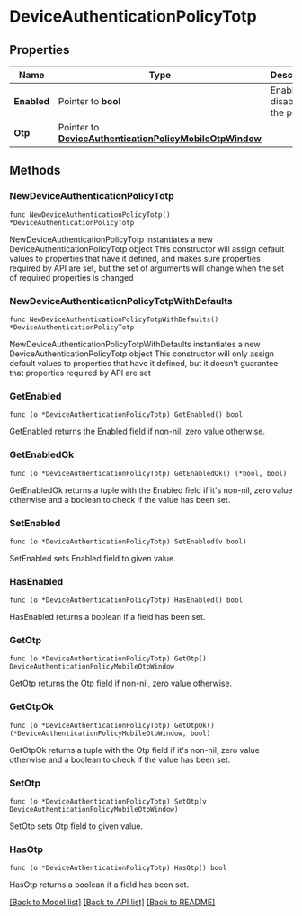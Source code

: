# DeviceAuthenticationPolicyTotp

## Properties

Name | Type | Description | Notes
------------ | ------------- | ------------- | -------------
**Enabled** | Pointer to **bool** | Enabled or disabled in the policy. | [optional] 
**Otp** | Pointer to [**DeviceAuthenticationPolicyMobileOtpWindow**](DeviceAuthenticationPolicyMobileOtpWindow.md) |  | [optional] 

## Methods

### NewDeviceAuthenticationPolicyTotp

`func NewDeviceAuthenticationPolicyTotp() *DeviceAuthenticationPolicyTotp`

NewDeviceAuthenticationPolicyTotp instantiates a new DeviceAuthenticationPolicyTotp object
This constructor will assign default values to properties that have it defined,
and makes sure properties required by API are set, but the set of arguments
will change when the set of required properties is changed

### NewDeviceAuthenticationPolicyTotpWithDefaults

`func NewDeviceAuthenticationPolicyTotpWithDefaults() *DeviceAuthenticationPolicyTotp`

NewDeviceAuthenticationPolicyTotpWithDefaults instantiates a new DeviceAuthenticationPolicyTotp object
This constructor will only assign default values to properties that have it defined,
but it doesn't guarantee that properties required by API are set

### GetEnabled

`func (o *DeviceAuthenticationPolicyTotp) GetEnabled() bool`

GetEnabled returns the Enabled field if non-nil, zero value otherwise.

### GetEnabledOk

`func (o *DeviceAuthenticationPolicyTotp) GetEnabledOk() (*bool, bool)`

GetEnabledOk returns a tuple with the Enabled field if it's non-nil, zero value otherwise
and a boolean to check if the value has been set.

### SetEnabled

`func (o *DeviceAuthenticationPolicyTotp) SetEnabled(v bool)`

SetEnabled sets Enabled field to given value.

### HasEnabled

`func (o *DeviceAuthenticationPolicyTotp) HasEnabled() bool`

HasEnabled returns a boolean if a field has been set.

### GetOtp

`func (o *DeviceAuthenticationPolicyTotp) GetOtp() DeviceAuthenticationPolicyMobileOtpWindow`

GetOtp returns the Otp field if non-nil, zero value otherwise.

### GetOtpOk

`func (o *DeviceAuthenticationPolicyTotp) GetOtpOk() (*DeviceAuthenticationPolicyMobileOtpWindow, bool)`

GetOtpOk returns a tuple with the Otp field if it's non-nil, zero value otherwise
and a boolean to check if the value has been set.

### SetOtp

`func (o *DeviceAuthenticationPolicyTotp) SetOtp(v DeviceAuthenticationPolicyMobileOtpWindow)`

SetOtp sets Otp field to given value.

### HasOtp

`func (o *DeviceAuthenticationPolicyTotp) HasOtp() bool`

HasOtp returns a boolean if a field has been set.


[[Back to Model list]](../README.md#documentation-for-models) [[Back to API list]](../README.md#documentation-for-api-endpoints) [[Back to README]](../README.md)


